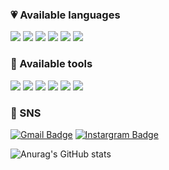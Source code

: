 ### 💗 Available languages
<img src="https://img.shields.io/badge/C-A8B9CC?style=flat-square&logo=&logoColor=000000"/>
<img src="https://img.shields.io/badge/OpenJDK-FFFFFF?style=flat-square&logo=&logoColor=000000"/>
<img src="https://img.shields.io/badge/Python-3776AB?style=flat-square&logo=&logoColor=000000"/>
<img src="https://img.shields.io/badge/HTML5-E34F26?style=flat-square&logo=&logoColor=000000"/>
<img src="https://img.shields.io/badge/JavaScript-F7DF1E?style=flat-square&logo=&logoColor=000000"/>
<img src="https://img.shields.io/badge/CSS3-1572B6?style=flat-square&logo=&logoColor=000000"/>

### 🎀 Available tools
<img src="https://img.shields.io/badge/Adobe Photoshop-31A8FF?style=flat-square&logo=&logoColor=000000"/>
<img src="https://img.shields.io/badge/Adobe Illustrator-FF9A00?style=flat-square&logo=&logoColor=000000"/>
<img src="https://img.shields.io/badge/Adobe Premiere Pro-9999FF?style=flat-square&logo=&logoColor=000000"/>
<img src="https://img.shields.io/badge/Visual Studio-5C2D91?style=flat-square&logo=&logoColor=000000"/>
<img src="https://img.shields.io/badge/Visual Studio Code-007ACC?style=flat-square&logo=&logoColor=000000"/>
<img src="https://img.shields.io/badge/Eclipse IDE-2C2255?style=flat-square&logo=&logoColor=000000"/>

### 🧸 SNS
[![Gmail Badge](https://img.shields.io/badge/Gmail-d14836?style=flat-square&logo=Gmail&logoColor=white&link=mailto:komgolo67676767@gmail.com)](mailto:komgolo67676767@gmail.com)
[![Instargram Badge](https://img.shields.io/badge/Instargram-E4405F?style=flat-square&logo=Instargram&logoColor=white&link=https://www.instagram.com/jabybmes2/)](https://www.instagram.com/jabybmes2/)

![Anurag's GitHub stats](https://github-readme-stats.vercel.app/api?username=hyeunj&show_icons=true&theme=buefy)
